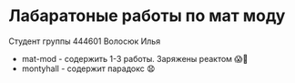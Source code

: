 # Лабаратоные работы по мат моду
Студент группы 444601 Волосюк Илья

- mat-mod - содержить 1-3 работы. Заряжены реактом :scream::underage:
- montyhall - содержит парадокс :anguished:
